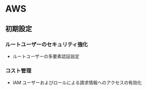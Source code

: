 # AWS

## 初期設定

### ルートユーザーのセキュリティ強化

* ルートユーザーの多要素認証設定

### コスト管理

* IAM ユーザーおよびロールによる請求情報へのアクセスの有効化
